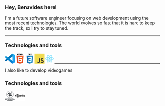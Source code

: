 ### Hey, Benavides here!
I'm a future software engineer focusing on web development using the most recent technologies. The world evolves so fast that it is hard to keep the track, so I try to stay tuned.
- - -
### Technologies and tools
<div>
  <a href="https://code.visualstudio.com/">
    <img align="left" src="https://raw.githubusercontent.com/github/explore/main/topics/visual-studio-code/visual-studio-code.png" alt="Visual Studio Code" width="32px" />
  </a>

  <a href="https://developer.mozilla.org/en-US/docs/Web/HTML">
    <img align="left" src="https://raw.githubusercontent.com/github/explore/main/topics/html/html.png" alt="HyperText  Markup Language" width="32px" />
  </a>

  <a href="https://developer.mozilla.org/en-US/docs/Web/CSS" >
    <img align="left" src="https://raw.githubusercontent.com/github/explore/main/topics/css/css.png" alt="Cascade Style Sheet" width="32px" />
  </a>

  <a href="https://developer.mozilla.org/en-US/docs/Web/JavaScript">
    <img align="left" src="https://raw.githubusercontent.com/github/explore/main/topics/javascript/javascript.png" alt="JavaScript" width="32px" />
  </a>

  <a href="https://reactjs.org/">
    <img align="left" src="https://raw.githubusercontent.com/github/explore/main/topics/react/react.png" alt="React.js" width="32px" />
  </a>
</div>
</br>

- - -

I also like to develop videogames
### Technologies and tools
<a href="https://www.unrealengine.com/en-US/">
  <img align="left" src="https://raw.githubusercontent.com/github/explore/main/topics/unreal-engine/unreal-engine.png" alt="Unreal Engine" width="32px" />
</a>

<a href="https://unity.com/">
  <img align="left" src="https://raw.githubusercontent.com/github/explore/main/topics/unity/unity.png" alt="Unity" width="32px" />
</a>

